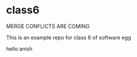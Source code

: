 # class6

MERGE CONFLICTS ARE COMING

This is an example repo for class 6 of software egg

hello anish 